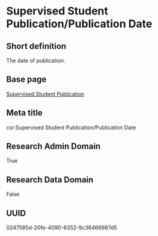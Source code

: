 # Supervised Student Publication/Publication Date
## Short definition
The date of publication.
## Base page
[Supervised Student Publication](../../Objects/Supervised%20Student%20Publication.md)
## Meta title
csr:Supervised Student Publication/Publication Date
## Research Admin Domain
True
## Research Data Domain
False
## UUID
0247585d-20fe-4090-8352-9c36466987d5
